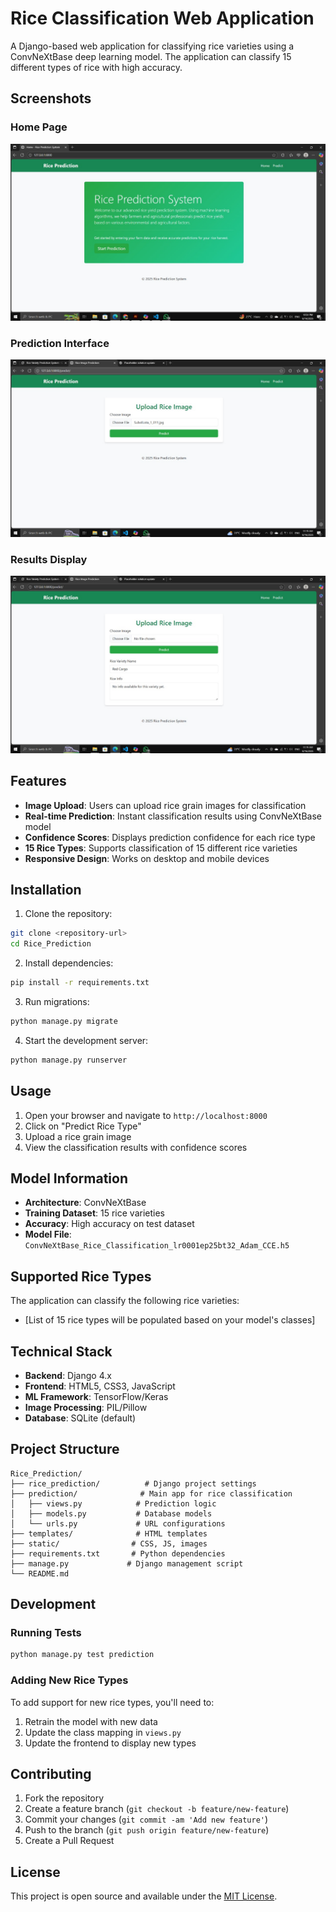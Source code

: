 # Rice Classification Web Application

A Django-based web application for classifying rice varieties using a ConvNeXtBase deep learning model. The application can classify 15 different types of rice with high accuracy.

## Screenshots

### Home Page
![Home Page](WhatsApp%20Image%202025-08-15%20at%2009.48.49_afa313f2.jpg)

### Prediction Interface
![Prediction Interface](WhatsApp%20Image%202025-08-16%20at%2011.19.22_f0ccaa09.jpg)

### Results Display
![Results Display](WhatsApp%20Image%202025-08-16%20at%2011.19.39_f4fef0af.jpg)

## Features

- **Image Upload**: Users can upload rice grain images for classification
- **Real-time Prediction**: Instant classification results using ConvNeXtBase model
- **Confidence Scores**: Displays prediction confidence for each rice type
- **15 Rice Types**: Supports classification of 15 different rice varieties
- **Responsive Design**: Works on desktop and mobile devices

## Installation

1. Clone the repository:
```bash
git clone <repository-url>
cd Rice_Prediction
```

2. Install dependencies:
```bash
pip install -r requirements.txt
```

3. Run migrations:
```bash
python manage.py migrate
```

4. Start the development server:
```bash
python manage.py runserver
```

## Usage

1. Open your browser and navigate to `http://localhost:8000`
2. Click on "Predict Rice Type"
3. Upload a rice grain image
4. View the classification results with confidence scores

## Model Information

- **Architecture**: ConvNeXtBase
- **Training Dataset**: 15 rice varieties
- **Accuracy**: High accuracy on test dataset
- **Model File**: `ConvNeXtBase_Rice_Classification_lr0001ep25bt32_Adam_CCE.h5`

## Supported Rice Types

The application can classify the following rice varieties:
- [List of 15 rice types will be populated based on your model's classes]

## Technical Stack

- **Backend**: Django 4.x
- **Frontend**: HTML5, CSS3, JavaScript
- **ML Framework**: TensorFlow/Keras
- **Image Processing**: PIL/Pillow
- **Database**: SQLite (default)

## Project Structure

```
Rice_Prediction/
├── rice_prediction/          # Django project settings
├── prediction/              # Main app for rice classification
│   ├── views.py            # Prediction logic
│   ├── models.py           # Database models
│   └── urls.py             # URL configurations
├── templates/              # HTML templates
├── static/                # CSS, JS, images
├── requirements.txt       # Python dependencies
├── manage.py             # Django management script
└── README.md
```

## Development

### Running Tests
```bash
python manage.py test prediction
```

### Adding New Rice Types
To add support for new rice types, you'll need to:
1. Retrain the model with new data
2. Update the class mapping in `views.py`
3. Update the frontend to display new types

## Contributing

1. Fork the repository
2. Create a feature branch (`git checkout -b feature/new-feature`)
3. Commit your changes (`git commit -am 'Add new feature'`)
4. Push to the branch (`git push origin feature/new-feature`)
5. Create a Pull Request

## License

This project is open source and available under the [MIT License](LICENSE).
